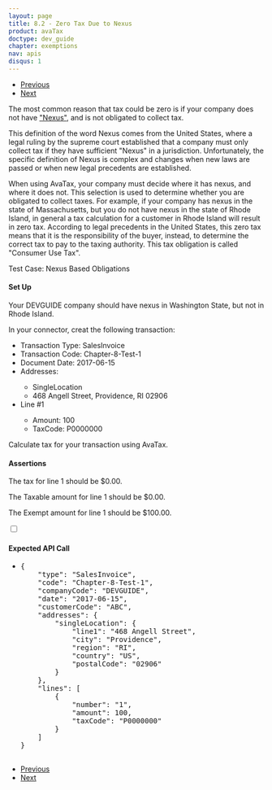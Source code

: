 ```yaml
---
layout: page
title: 8.2 - Zero Tax Due to Nexus
product: avaTax
doctype: dev_guide
chapter: exemptions
nav: apis
disqus: 1
---
```

<ul class="pager">
  <li class="previous"><a href="/avatax/dev-guide/exemptions/what-cause-tax-to-be-zero/"><i class="glyphicon glyphicon-chevron-left"></i>Previous</a></li>
  <li class="next"><a href="/avatax/dev-guide/exemptions/states-that-do-not-collect-sales-tax/">Next<i class="glyphicon glyphicon-chevron-right"></i></a></li>
</ul>

The most common reason that tax could be zero is if your company does not have <a class="dev-guide-link" href="/avatax/dev-guide/glossary/#nexus">"Nexus"</a>, and is not obligated to collect tax.

This definition of the word Nexus comes from the United States, where a legal ruling by the supreme court established that a company must only collect tax if they have sufficient "Nexus" in a jurisdiction. Unfortunately, the specific definition of Nexus is complex and changes when new laws are passed or when new legal precedents are established.  

When using AvaTax, your company must decide where it has nexus, and where it does not.  This selection is used to determine whether you are obligated to collect taxes.  For example, if your company has nexus in the state of Massachusetts, but you do not have nexus in the state of Rhode Island, in general a tax calculation for a customer in Rhode Island will result in zero tax. According to legal precedents in the United States, this zero tax means that it is the responsibility of the buyer, instead, to determine the correct tax to pay to the taxing authority. This tax obligation is called "Consumer Use Tax".

<div class="dev-guide-test" id="test1">
<div class="dev-guide-test-heading"> Test Case: Nexus Based Obligations</div>
<div class="dev-guide-test-content">
<h4>Set Up</h4>
Your DEVGUIDE company should have nexus in Washington State, but not in Rhode Island.

In your connector, creat the following transaction: 

<ul class="dev-guide-list">
    <li>Transaction Type: SalesInvoice</li>
    <li>Transaction Code: Chapter-8-Test-1</li>
    <li>Document Date: 2017-06-15</li>
    <li>Addresses:</li>
    <ul class="dev-guide-list">
        <li>SingleLocation</li>
        <li>468 Angell Street, Providence, RI 02906</li>
    </ul>
    <li>Line #1</li>
    <ul class="dev-guide-list">
        <li>Amount: 100</li>
        <li>TaxCode: P0000000</li>
    </ul>
</ul>

Calculate tax for your transaction using AvaTax.

<h4>Assertions</h4>

The tax for line 1 should be $0.00.

The Taxable amount for line 1 should be $0.00. 

The Exempt amount for line 1 should be $100.00.

<div class="dev-guide-dropdown">
    <input id="checkbox_toggle" type="checkbox" />
    <label for="checkbox_toggle"><h4><i class="glyphicon glyphicon-chevron-down"></i>Expected API Call</h4></label>
    <ul class="dev-guide-dropdown-content">
        <li>
            <pre>
{
    "type": "SalesInvoice",
    "code": "Chapter-8-Test-1",
    "companyCode": "DEVGUIDE",
    "date": "2017-06-15",
    "customerCode": "ABC",
    "addresses": {
        "singleLocation": {
            "line1": "468 Angell Street",
            "city": "Providence",
            "region": "RI",
            "country": "US", 
            "postalCode": "02906"
        }
    },
    "lines": [
        {
            "number": "1",
            "amount": 100,
            "taxCode": "P0000000"
        }
    ]
}
            </pre>
        </li>
    </ul>
</div>
</div>
</div>

<ul class="pager">
   <li class="previous"><a href="/avatax/dev-guide/exemptions/what-cause-tax-to-be-zero/"><i class="glyphicon glyphicon-chevron-left"></i>Previous</a></li>
  <li class="next"><a href="/avatax/dev-guide/exemptions/states-that-do-not-collect-sales-tax/">Next<i class="glyphicon glyphicon-chevron-right"></i></a></li>
</ul>